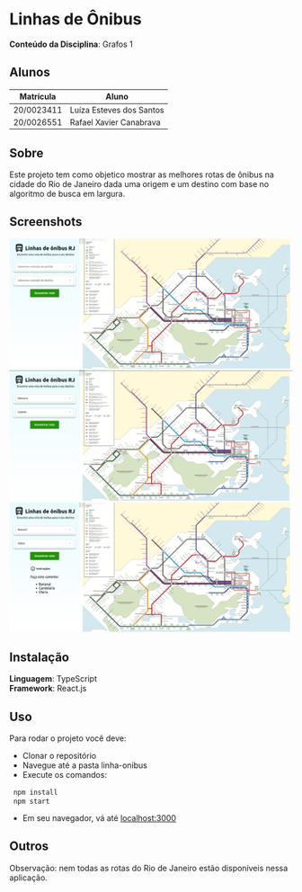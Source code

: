 # Linhas de Ônibus

**Conteúdo da Disciplina**: Grafos 1<br>

## Alunos
|Matrícula | Aluno |
| -- | -- |
| 20/0023411  |  Luíza Esteves dos Santos |
| 20/0026551  |  Rafael Xavier Canabrava |

## Sobre 
Este projeto tem como objetico mostrar as melhores rotas de ônibus na cidade do Rio de Janeiro dada uma origem e um destino com base no algoritmo de busca em largura.

## Screenshots
![Screenshot 1](./f1.png)
![Screenshot 2](./f2.png)
![Screenshot 3](./f3.png)

## Instalação 
**Linguagem**: TypeScript<br>
**Framework**: React.js<br>

## Uso 
Para rodar o projeto você deve:
- Clonar o repositório
- Navegue até a pasta linha-onibus
- Execute os comandos:
 ```
  npm install
  npm start
```
- Em seu navegador, vá até [localhost:3000](http://localhost:3000)

## Outros 
Observação: nem todas as rotas do Rio de Janeiro estão disponíveis nessa aplicação.




